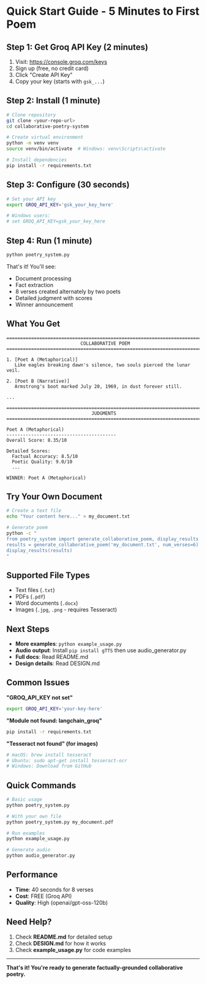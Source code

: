 # Quick Start Guide - 5 Minutes to First Poem

## Step 1: Get Groq API Key (2 minutes)

1. Visit: https://console.groq.com/keys
2. Sign up (free, no credit card)
3. Click "Create API Key"
4. Copy your key (starts with `gsk_...`)

## Step 2: Install (1 minute)

```bash
# Clone repository
git clone <your-repo-url>
cd collaborative-poetry-system

# Create virtual environment
python -m venv venv
source venv/bin/activate  # Windows: venv\Scripts\activate

# Install dependencies
pip install -r requirements.txt
```

## Step 3: Configure (30 seconds)

```bash
# Set your API key
export GROQ_API_KEY='gsk_your_key_here'

# Windows users:
# set GROQ_API_KEY=gsk_your_key_here
```

## Step 4: Run (1 minute)

```bash
python poetry_system.py
```

That's it! You'll see:
- Document processing
- Fact extraction
- 8 verses created alternately by two poets
- Detailed judgment with scores
- Winner announcement

## What You Get

```
================================================================================
                           COLLABORATIVE POEM
================================================================================

1. [Poet A (Metaphorical)]
   Like eagles breaking dawn's silence, two souls pierced the lunar veil.

2. [Poet B (Narrative)]
   Armstrong's boot marked July 20, 1969, in dust forever still.
   
...

================================================================================
                               JUDGMENTS
================================================================================

Poet A (Metaphorical)
----------------------------------------
Overall Score: 8.35/10

Detailed Scores:
  Factual Accuracy: 8.5/10
  Poetic Quality: 9.0/10
  ...

WINNER: Poet A (Metaphorical)
```

## Try Your Own Document

```bash
# Create a text file
echo "Your content here..." > my_document.txt

# Generate poem
python -c "
from poetry_system import generate_collaborative_poem, display_results
results = generate_collaborative_poem('my_document.txt', num_verses=6)
display_results(results)
"
```

## Supported File Types

- Text files (`.txt`)
- PDFs (`.pdf`)
- Word documents (`.docx`)
- Images (`.jpg`, `.png` - requires Tesseract)

## Next Steps

- **More examples**: `python example_usage.py`
- **Audio output**: Install `pip install gTTS` then use audio_generator.py
- **Full docs**: Read README.md
- **Design details**: Read DESIGN.md

## Common Issues

**"GROQ_API_KEY not set"**
```bash
export GROQ_API_KEY='your-key-here'
```

**"Module not found: langchain_groq"**
```bash
pip install -r requirements.txt
```

**"Tesseract not found" (for images)**
```bash
# macOS: brew install tesseract
# Ubuntu: sudo apt-get install tesseract-ocr
# Windows: Download from GitHub
```

## Quick Commands

```bash
# Basic usage
python poetry_system.py

# With your own file
python poetry_system.py my_document.pdf

# Run examples
python example_usage.py

# Generate audio
python audio_generator.py
```

## Performance

- **Time**: 40 seconds for 8 verses
- **Cost**: FREE (Groq API)
- **Quality**: High (openai/gpt-oss-120b)

## Need Help?

1. Check **README.md** for detailed setup
2. Check **DESIGN.md** for how it works
3. Check **example_usage.py** for code examples

---

**That's it! You're ready to generate factually-grounded collaborative poetry.**